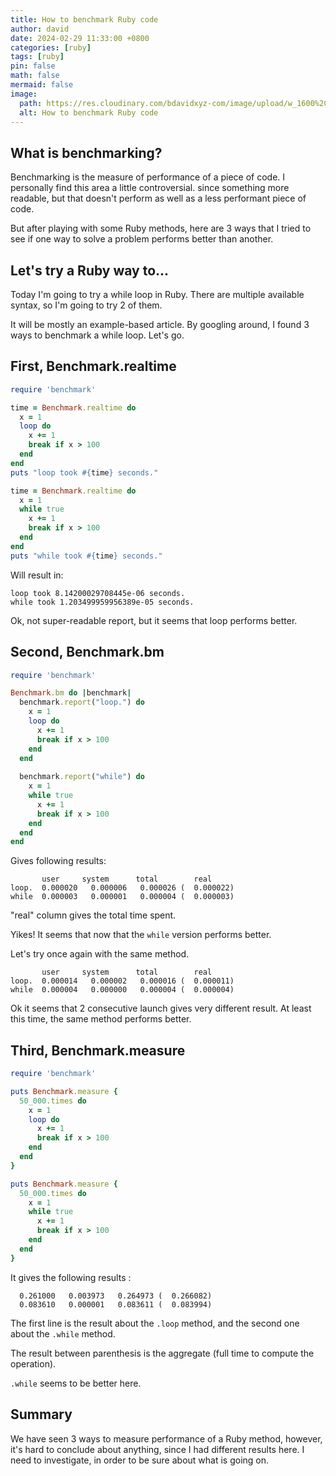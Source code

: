 ```yaml
---
title: How to benchmark Ruby code
author: david
date: 2024-02-29 11:33:00 +0800
categories: [ruby]
tags: [ruby]
pin: false
math: false
mermaid: false
image:
  path: https://res.cloudinary.com/bdavidxyz-com/image/upload/w_1600%2Ch_836%2Cq_100/l_text:Karla_72_bold:How%20to%20benchmark%20Ruby%20code%2Cco_rgb:ffe4e6%2Cc_fit%2Cw_1400%2Ch_240/fl_layer_apply%2Cg_south_west%2Cx_100%2Cy_180/l_text:Karla_48:Three%20attempts%2Cco_rgb:ffe4e680%2Cc_fit%2Cw_1400/fl_layer_apply%2Cg_south_west%2Cx_100%2Cy_100/newblog/globals/bg_me.jpg
  alt: How to benchmark Ruby code
---
```


## What is benchmarking?

Benchmarking is the measure of performance of a piece of code. I personally find this area a little controversial. since something more readable, but that doesn't perform as well as a less performant piece of code.

But after playing with some Ruby methods, here are 3 ways that I tried to see if one way to solve a problem performs better than another.

## Let's try a Ruby way to...

Today I'm going to try a while loop in Ruby. There are multiple available syntax, so I'm going to try 2 of them.

It will be mostly an example-based article. By googling around, I found 3 ways to benchmark a while loop. Let's go.


## First, Benchmark.realtime


```ruby
require 'benchmark'

time = Benchmark.realtime do
  x = 1
  loop do
    x += 1
    break if x > 100
  end
end
puts "loop took #{time} seconds."

time = Benchmark.realtime do
  x = 1
  while true
    x += 1
    break if x > 100
  end
end
puts "while took #{time} seconds."
```

Will result in:

```shell
loop took 8.14200029708445e-06 seconds.
while took 1.203499959956389e-05 seconds.
```

Ok, not super-readable report, but it seems that loop performs better.

## Second, Benchmark.bm

```ruby
require 'benchmark'

Benchmark.bm do |benchmark|
  benchmark.report("loop.") do
    x = 1
    loop do
      x += 1
      break if x > 100
    end
  end
 
  benchmark.report("while") do
    x = 1
    while true
      x += 1
      break if x > 100
    end
  end
end
```

Gives following results:

```shell
       user     system      total        real
loop.  0.000020   0.000006   0.000026 (  0.000022)
while  0.000003   0.000001   0.000004 (  0.000003)
```

"real" column gives the total time spent.

Yikes! It seems that now that the `while` version performs better.

Let's try once again with the same method.

```shell
       user     system      total        real
loop.  0.000014   0.000002   0.000016 (  0.000011)
while  0.000004   0.000000   0.000004 (  0.000004)
```

Ok it seems that 2 consecutive launch gives very different result. At least this time, the same method performs better.

## Third, Benchmark.measure

```ruby
require 'benchmark'

puts Benchmark.measure {
  50_000.times do
    x = 1
    loop do
      x += 1
      break if x > 100
    end
  end
}

puts Benchmark.measure {
  50_000.times do
    x = 1
    while true
      x += 1
      break if x > 100
    end
  end
}

```

It gives the following results :

```shell
  0.261000   0.003973   0.264973 (  0.266082)
  0.083610   0.000001   0.083611 (  0.083994)
```

The first line is the result about the `.loop` method, and the second one about the `.while` method.

The result between parenthesis is the aggregate (full time to compute the operation).

`.while` seems to be better here.

## Summary

We have seen 3 ways to measure performance of a Ruby method, however, it's hard to conclude about anything, since I had different results here. I need to investigate, in order to be sure about what is going on.